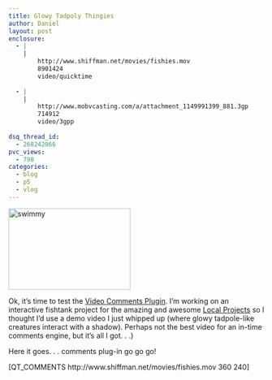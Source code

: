 ```yaml
---
title: Glowy Tadpoly Thingies
author: Daniel
layout: post
enclosure:
  - |
    |
        http://www.shiffman.net/movies/fishies.mov
        8901424
        video/quicktime
        
  - |
    |
        http://www.mobvcasting.com/a/attachment_1149991399_881.3gp
        714912
        video/3gpp
        
dsq_thread_id:
  - 268242066
pvc_views:
  - 798
categories:
  - blog
  - p5
  - vlog
---
```

<p><a title="Photo Sharing" href="http://www.flickr.com/photos/shiffman/162577461/"><img width="240" height="160" class="right" alt="swimmy" src="http://static.flickr.com/67/162577461_5dd37c3c21_m.jpg" /></a></p>
<p>Ok, it&#8217;s time to test the <a href="http://itp.nyu.edu/research/?page_id=34">Video Comments Plugin</a>.  I&#8217;m working on an interactive fishtank project for the amazing and awesome <a href="http://www.localprojects.net/">Local Projects</a> so I thought I&#8217;d use a demo video I just whipped up (where glowy tadpole-like creatures interact with a shadow).  Perhaps not the best video for an in-time comments engine, but it&#8217;s all I got. . .)</p>
<p>Here it goes. . . comments plug-in go go go!</p>
<p>[QT_COMMENTS http://www.shiffman.net/movies/fishies.mov 360 240]</p>
